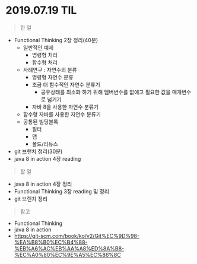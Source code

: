 # 2019.07.19 TIL
> 한 일
- Functional Thinking 2장 정리(40분)    
    - 일반적인 예제
        - 명령형 처리
        - 함수형 처리
    - 사례연구 : 자연수의 분류
        - 명령형 자연수 분류
        - 조금 더 함수적인 자연수 분류기
            - 공유상태를 최소화 하기 위해 멤버변수를 없애고 필요한 값을 매개변수로 넘기기
        - 자바 8을 사용한 자연수 분류기
    - 함수형 자바를 사용한 자연수 분류기
    - 공통된 빌딩블록  
        - 필터
        - 맵
        - 폴드/리듀스
- git 브랜치 정리(30분)
- java 8 in action 4장 reading

> 할 일
  - java 8 in action 4장 정리
  - Functional Thinking 3장 reading 및 정리
  - git 브랜치 정리
  
> 참고 
- Functional Thinking
- java 8 in action
- https://git-scm.com/book/ko/v2/Git%EC%9D%98-%EA%B8%B0%EC%B4%88-%EB%A6%AC%EB%AA%A8%ED%8A%B8-%EC%A0%80%EC%9E%A5%EC%86%8C
